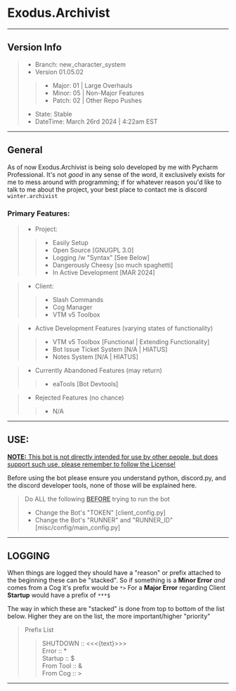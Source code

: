 Exodus.Archivist
===
---
## Version Info

> * Branch: new_character_system
> * Version 01.05.02
> > * Major: 01 | Large Overhauls
> > * Minor: 05 | Non-Major Features
> > * Patch: 02 | Other Repo Pushes
> * State: Stable
> * DateTime: March 26rd 2024 | 4:22am EST

---
## General

As of now Exodus.Archivist is being solo developed by me with Pycharm Professional. 
It's not *good* in any sense of the word, it exclusively exists for me to mess around with programming; if for whatever 
reason you'd like to talk to me about the project, your best place to contact me is discord `winter.archivist`
### Primary Features:
> * Project: 
>> * Easily Setup
>> * Open Source [GNUGPL 3.0]
>> * Logging /w "Syntax" [See Below]
>> * Dangerously Cheesy [so much spaghetti]
>> * In Active Development [MAR 2024]

> * Client: 
>> * Slash Commands
>> * Cog Manager
>> * VTM v5 Toolbox 

> * Active Development Features (varying states of functionality) 
>> * VTM v5 Toolbox [Functional | Extending Functionality]
>> * Bot Issue Ticket System [N/A | HIATUS]
>> * Notes System [N/A | HIATUS]

> * Currently Abandoned Features (may return)
>> * eaTools [Bot Devtools]

> * Rejected Features (no chance)
>> * N/A

---
## USE:
<u>__NOTE:__  This bot is not directly intended for use by other people, but does support such use, please remember to follow the License! </u>

Before using the bot please ensure you understand python, discord.py, 
and the discord developer tools, none of those will be explained here.

> Do ALL the following <u>__BEFORE__</u> trying to run the bot
> 
> * Change the Bot's "TOKEN" [client_config.py]
> * Change the Bot's "RUNNER" and "RUNNER_ID" [misc/config/main_config.py]
---
## LOGGING
When things are logged they should have a "reason" or prefix attached to the beginning these can be "stacked". 
So if something is a __Minor Error__ *and* comes from a Cog it's prefix would be ``*>`` 
For a __Major Error__ regarding Client __Startup__ would have a prefix of ``***$``

The way in which these are "stacked" is done from top to bottom of the list below. 
Higher they are on the list, the more important/higher "priority" 

> Prefix List
>> SHUTDOWN :: <<<{text}>>> \
>> Error     :: * \
>> Startup   ::  $ \
>> From Tool :: & \
>> From Cog  ::  >
---
